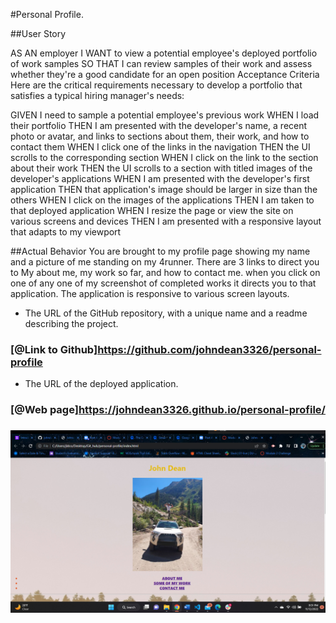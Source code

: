 #Personal Profile.

##User Story

AS AN employer
I WANT to view a potential employee's deployed portfolio of work samples
SO THAT I can review samples of their work and assess whether they're a good candidate for an open position
Acceptance Criteria
Here are the critical requirements necessary to develop a portfolio that satisfies a typical hiring manager's needs:

GIVEN I need to sample a potential employee's previous work
WHEN I load their portfolio
THEN I am presented with the developer's name, a recent photo or avatar, and links to sections about them, their work, and how to contact them
WHEN I click one of the links in the navigation
THEN the UI scrolls to the corresponding section
WHEN I click on the link to the section about their work
THEN the UI scrolls to a section with titled images of the developer's applications
WHEN I am presented with the developer's first application
THEN that application's image should be larger in size than the others
WHEN I click on the images of the applications
THEN I am taken to that deployed application
WHEN I resize the page or view the site on various screens and devices
THEN I am presented with a responsive layout that adapts to my viewport

##Actual Behavior
You are brought to my profile page showing my name and a picture of me standing on my 4runner.
 There are 3 links to direct you to My about me, my work so far, and how to contact me. 
 when you click on one of any one of my screenshot of completed works it directs you to that application.
 The application is responsive to various screen layouts.

 * The URL of the GitHub repository, with a unique name and a readme describing the project.
 ### [@Link to Github]https://github.com/johndean3326/personal-profile

* The URL of the deployed application.
 ### [@Web page]https://johndean3326.github.io/personal-profile/
 
### ![Screenshot](./assets/profile_complet.png)